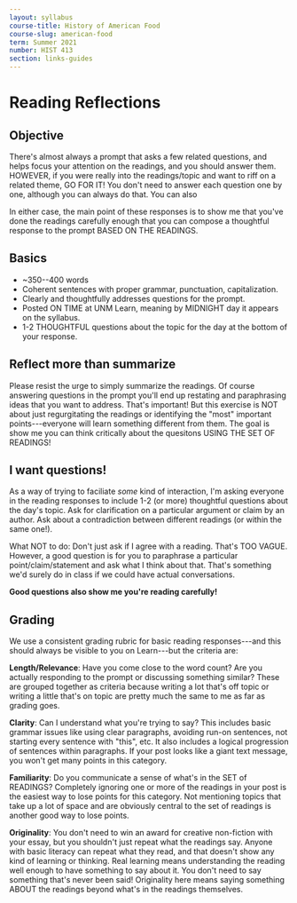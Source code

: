 ```yaml
---
layout: syllabus
course-title: History of American Food
course-slug: american-food
term: Summer 2021
number: HIST 413
section: links-guides
---
```


# Reading Reflections

## Objective
There's almost always a prompt that asks a few related questions, and helps focus your attention on the readings, and you should answer them. HOWEVER, if you were really into the readings/topic and want to riff on a related theme, GO FOR IT! You don't need to answer each question one by one, although you can always do that. You can also

In either case, the main point of these responses is to show me that you've done the readings carefully enough that you can compose a thoughtful response to the prompt BASED ON THE READINGS.

## Basics
- ~350--400 words
- Coherent sentences with proper grammar, punctuation, capitalization.
- Clearly and thoughtfully addresses questions for the prompt.
- Posted ON TIME at UNM Learn, meaning by MIDNIGHT day it appears on the syllabus.
- 1-2 THOUGHTFUL questions about the topic for the day at the bottom of your response.


## Reflect more than summarize
Please resist the urge to simply summarize the readings. Of course answering questions in the prompt you'll end up restating and paraphrasing ideas that you want to address. That's important! But this exercise is NOT about just regurgitating the readings or identifying the "most" important points---everyone will learn something different from them. The goal is show me you can think critically about the quesitons USING THE SET OF READINGS!


## I want questions!
As a way of trying to faciliate _some_ kind of interaction, I'm asking everyone in the reading responses to include 1-2 (or more) thoughtful questions about the day's topic. Ask for clarification on a particular argument or claim by an author. Ask about a contradiction between different readings (or within the same one!).

What NOT to do: Don't just ask if I agree with a reading. That's TOO VAGUE. However, a good question is for you to paraphrase a particular point/claim/statement and ask what I think about that. That's something we'd surely do in class if we could have actual conversations.

**Good questions also show me you're reading carefully!**


## Grading
We use a consistent grading rubric for basic reading responses---and this should always be visible to you on Learn---but the criteria are:

**Length/Relevance**: Have you come close to the word count? Are you actually responding to the prompt or discussing something similar? These are grouped together as criteria because writing a lot that's off topic or writing a little that's on topic are pretty much the same to me as far as grading goes.

**Clarity**: Can I understand what you're trying to say? This includes basic grammar issues like using clear paragraphs, avoiding run-on sentences, not starting every sentence with "this", etc. It also includes a logical progression of sentences within paragraphs. If your post looks like a giant text message, you won't get many points in this category.

**Familiarity**: Do you communicate a sense of what's in the SET of READINGS? Completely ignoring one or more of the readings in your post is the easiest way to lose points for this category. Not mentioning topics that take up a lot of space and are obviously central to the set of readings is another good way to lose points.

**Originality**: You don't need to win an award for creative non-fiction with your essay, but you shouldn't just repeat what the readings say. Anyone with basic literacy can repeat what they read, and that doesn't show any kind of learning or thinking. Real learning means understanding the reading well enough to have something to say about it. You don't need to say something that's never been said! Originality here means saying something ABOUT the readings beyond what's in the readings themselves.
